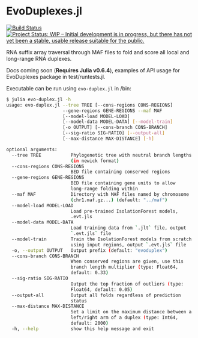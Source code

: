 # EvoDuplexes.jl

[![Build Status](https://travis-ci.com/timbitz/EvoDuplexes.jl.svg?token=R7mZheNGhsReQ7hn2gdf&branch=master)](https://travis-ci.com/timbitz/EvoDuplexes.jl)
[![Project Status: WIP – Initial development is in progress, but there has not yet been a stable, usable release suitable for the public.](http://www.repostatus.org/badges/latest/wip.svg)](http://www.repostatus.org/#wip)

RNA suffix array traversal through MAF files to fold and score all local and long-range RNA duplexes.

Docs coming soon (**Requires Julia v0.6.4**), examples of API usage for EvoDuplexes package in test/runtests.jl.

Executable can be run using `evo-duplex.jl` in /bin:
```bash
$ julia evo-duplex.jl -h
usage: evo-duplex.jl --tree TREE [--cons-regions CONS-REGIONS]
                     --gene-regions GENE-REGIONS --maf MAF
                     [--model-load MODEL-LOAD]
                     [--model-data MODEL-DATA] [--model-train]
                     [-o OUTPUT] [--cons-branch CONS-BRANCH]
                     [--sig-ratio SIG-RATIO] [--output-all]
                     [--max-distance MAX-DISTANCE] [-h]

optional arguments:
  --tree TREE           Phylogenetic tree with neutral branch lengths
                        (in newick format)
  --cons-regions CONS-REGIONS
                        BED file containing conserved regions
  --gene-regions GENE-REGIONS
                        BED file containing gene units to allow
                        long-range folding within
  --maf MAF             Directory with MAF files named by chromosome
                        (chr1.maf.gz...) (default: "../maf")
  --model-load MODEL-LOAD
                        Load pre-trained IsolationForest models,
                        .evt.jls
  --model-data MODEL-DATA
                        Load training data from `.jlt` file, output
                        `.evt.jls` file
  --model-train         Train the IsolationForest models from scratch
                        using input regions, output `.evt.jls` file
  -o, --output OUTPUT   Output prefix (default: "evoduplex")
  --cons-branch CONS-BRANCH
                        When conserved regions are given, use this
                        branch length multiplier (type: Float64,
                        default: 0.33)
  --sig-ratio SIG-RATIO
                        Output the top fraction of outliers (type:
                        Float64, default: 0.05)
  --output-all          Output all folds regardless of prediction
                        status
  --max-distance MAX-DISTANCE
                        Set a limit on the maximum distance between a
                        left/right arm of a duplex (type: Int64,
                        default: 2000)
  -h, --help            show this help message and exit
```

